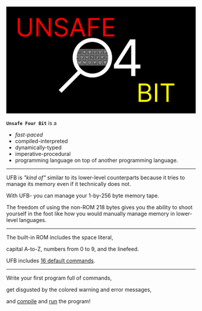 [![Banner.png](./Banner.png)](./Banner.png)

**`Unsafe Four Bit`** is a

- *fast-paced*
- compiled-interpreted
- dynamically-typed
- imperative-procedural
- programming language on top of another programming language.

---

UFB is *"kind of"* similar to its lower-level counterparts because it tries to manage its memory even if it technically does not.

With UFB- you can manage your 1-by-256 byte memory tape.

The freedom of using the non-ROM 218 bytes gives you the ability to shoot yourself in the foot like how you would manually manage memory in lower-level languages.

---

The built-in ROM includes the space literal,

capital A-to-Z, numbers from 0 to 9, and the linefeed.

UFB includes [16 default commands](./EXAMPLES/README.md#default-16).

---

Write your first program full of commands,

get disgusted by the colored warning and error messages,

and [compile](./src/README.md#UFBC) and [run](./src/README.md#UFB) the program!
